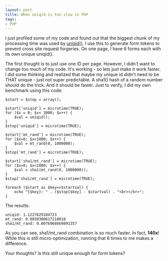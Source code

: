 ```yaml
---
layout: post
title: When uniqid is too slow in PHP
tags:
- PHP
---
```

I just profiled some of my code and found out that the biggest chunk of my processing time was used by [uniqid()](http://php.net/uniqid).  I use this to generate form tokens to prevent cross site request forgeries.  On one page, I have 6 forms each with its own unique uniqid().

The first thought is to just use one ID per page.  However, I didn't want to change too much of my code.  It's working - so lets just make it work faster.  I did some thinking and realized that maybe my unique id didn't need to be THAT unique - just not super predictable.  A sha1() hash of a random number should do the trick.  And it should be faster.  Just to verify, I did my own benchmark using this code:

```php?start_inline=1
$start = $stop = array();

$start['uniqid'] = microtime(TRUE);
for ($x = 0; $x< 1000; $x++) {
    $val = uniqid();
}
$stop['uniqid'] = microtime(TRUE);

$start['mt_rand'] = microtime(TRUE);
for ($x=0; $x<1000; $x++) {
    $val = mt_rand(0, 1000000);
}
$stop['mt_rand'] = microtime(TRUE);

$start['sha1/mt_rand'] = microtime(TRUE);
for ($x=0; $x<1000; $x++) {
    $val = sha1(mt_rand(0, 1000000));
}
$stop['sha1/mt_rand'] = microtime(TRUE);

foreach ($start as $key=>$startval) {
    echo "{$key}: " . ($stop[$key] - $startval) . "<br></br>";
}
```

The results:
    
    uniqid: 1.1227629184723
    mt_rand: 0.0030300617218018
    sha1/mt_rand: 0.0076968669891357
    
As you can see, sha1/mt_rand combination is so much faster.  In fact, **140x**!  While this is still micro-optimization, running that 6 times to me makes a difference.

Your thoughts?  Is this still unique enough for form tokens?

